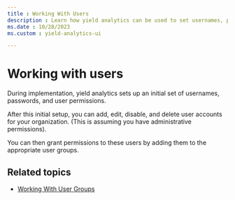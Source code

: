 ```yaml
---
title : Working With Users
description : Learn how yield analytics can be used to set usernames, passwords, permissions, add, edit, disable and delete user accounts.
ms.date : 10/28/2023
ms.custom : yield-analytics-ui

---
```



# Working with users

During implementation, yield analytics sets up an initial set of
usernames, passwords, and user permissions.

After this initial setup, you can add, edit, disable, and delete user
accounts for your organization. (This is assuming you have
administrative permissions). 

You can then grant permissions to these users by adding them to the
appropriate user groups.

## Related topics

- [Working With User Groups](working-with-user-groups.md)
